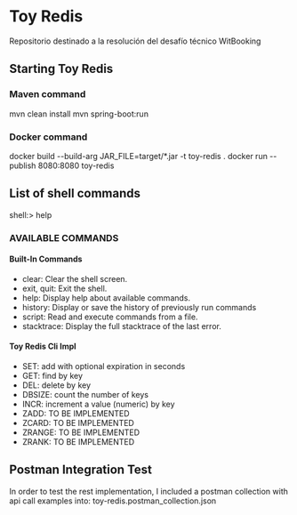 # Toy Redis
Repositorio destinado a la resolución del desafío técnico WitBooking

## Starting Toy Redis
### Maven command
mvn clean install
mvn spring-boot:run

### Docker command
docker build --build-arg JAR_FILE=target/*.jar -t toy-redis .
docker run --publish 8080:8080 toy-redis

## List of shell commands
shell:> help

### AVAILABLE COMMANDS

#### Built-In Commands
* clear: Clear the shell screen.
* exit, quit: Exit the shell.
* help: Display help about available commands.
* history: Display or save the history of previously run commands
* script: Read and execute commands from a file.
* stacktrace: Display the full stacktrace of the last error.

#### Toy Redis Cli Impl
* SET: add with optional expiration in seconds
* GET: find by key
* DEL: delete by key
* DBSIZE: count the number of keys
* INCR: increment a value (numeric) by key
* ZADD: TO BE IMPLEMENTED
* ZCARD: TO BE IMPLEMENTED
* ZRANGE: TO BE IMPLEMENTED
* ZRANK: TO BE IMPLEMENTED

## Postman Integration Test
In order to test the rest implementation, I included a postman collection with api call examples into:
toy-redis.postman_collection.json